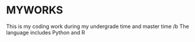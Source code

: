 # MYWORKS
This is my coding work during my undergrade time and master time /b
The language includes Python and R

